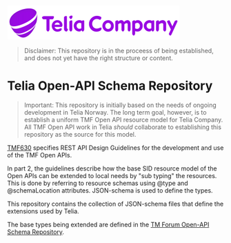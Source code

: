 ![](images/teliacompany.png)

> Disclaimer: This repository is in the proceess of being established, and does not yet have the right structure or content.

# Telia Open-API Schema Repository

> Important: This repository is initially based on the needs of ongoing development in Telia Norway. The long term goal, however, is to establish a uniform TMF Open API resource model for Telia Company. All TMF Open API work in Telia *should* collaborate  to establishing this repository as the source for this model.

[TMF630](https://www.tmforum.org/resources/standard/tmf630-api-design-guidelines-3-0-r17-5-0/) specifies REST API Design Guidelines for the development and use of the TMF Open APIs.

In part 2, the guidelines describe how the base SID resource model of the Open APIs can be extended to local needs by "sub typing" the resources. This is done by referring to resource schemas using @type and @schemaLocation attributes. JSON-schema is used to define the types.  

This repository contains the collection of JSON-schema files that define the extensions used by Telia.

The base types being extended are defined in the [TM Forum Open-API Schema Repository](https://github.com/tmforum-rand/schemas).

